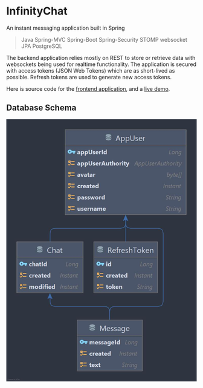 # InfinityChat

An instant messaging application built in Spring

> Java Spring-MVC Spring-Boot Spring-Security STOMP websocket JPA PostgreSQL

The backend application relies mostly on REST to store or retrieve data with websockets being used for realtime functionality. The application is secured with access tokens (JSON Web Tokens) which are as short-lived as possible. Refresh tokens are used to generate new access tokens.

Here is source code for the [frontend application](https://github.com/badass-techie/InfinityChat), and a [live demo]().

## Database Schema

![Database Schema](screenshots/uml.jpg)


